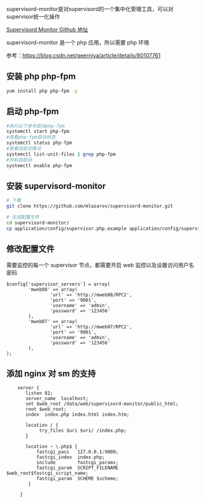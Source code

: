 supervisord-monitor是对supervisord的一个集中化管理工具，可以对supervisor统一化操作

[Supervisord Monitor Github 地址](https://github.com/mlazarov/supervisord-monitor)

supervisord-monitor 是一个 php 应用，所以需要 php 环境

参考：https://blog.csdn.net/geerniya/article/details/80107761

## 安装 php php-fpm

```bash
yum install php php-fpm -y
```

## 启动 php-fpm

```bash
#执行以下命令启动php-fpm
systemctl start php-fpm
#查看php-fpm启动状态
systemctl status php-fpm
#查看自启动情况
systemctl list-unit-files | grep php-fpm
#开机自启动
systemctl enable php-fpm
```

## 安装 supervisord-monitor

```bash
# 下载
git clone https://github.com/mlazarov/supervisord-monitor.git

# 生成配置文件
cd supervisord-monitor/
cp application/config/supervisor.php.example application/config/supervisor.php
```

## 修改配置文件

需要监控的每一个 supervisor 节点，都需要开启 web 监控以及设置访问用户名密码

```
$config['supervisor_servers'] = array(
        'mweb08' => array(
                'url' => 'http://mweb08/RPC2',
                'port' => '9001',
                'username' => 'admin',
                'password' => '123456'
        ),
        'mweb07' => array(
                'url' => 'http://mweb07/RPC2',
                'port' => '9001',
                'username' => 'admin',
                'password' => '123456'
        ),
);
```

## 添加 nginx 对 sm 的支持

```
    server {
       listen 82;
       server_name  localhost;
       set $web_root /data/web/supervisord-monitor/public_html;
       root $web_root;
       index  index.php index.html index.htm;

       location / {
            try_files $uri $uri/ /index.php;
       }

       location ~ \.php$ {
           fastcgi_pass   127.0.0.1:9000;
           fastcgi_index  index.php;
           include        fastcgi_params;
           fastcgi_param  SCRIPT_FILENAME $web_root$fastcgi_script_name;
           fastcgi_param  SCHEME $scheme;
        }

     }
```

